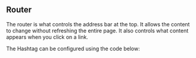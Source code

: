 ## Router

The router is what controls the address bar at the top.  It allows the content to change without refreshing the entire page.  It also controls what content appears when you click on a link.

The Hashtag can be configured using the code below:
